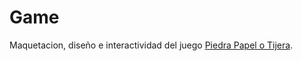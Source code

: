 # Game
Maquetacion, diseño e interactividad del juego [Piedra Papel o Tijera](https://neosoir.github.io/Game/index.html "Piedra Papel o Tijera").
